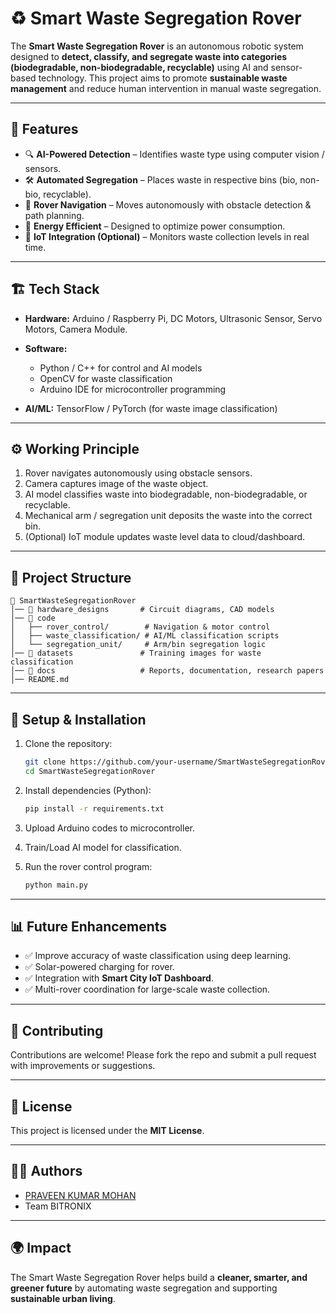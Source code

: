 # ♻️ Smart Waste Segregation Rover

The **Smart Waste Segregation Rover** is an autonomous robotic system designed to **detect, classify, and segregate waste into categories (biodegradable, non-biodegradable, recyclable)** using AI and sensor-based technology. This project aims to promote **sustainable waste management** and reduce human intervention in manual waste segregation.

---

## 🚀 Features

* 🔍 **AI-Powered Detection** – Identifies waste type using computer vision / sensors.
* 🛠 **Automated Segregation** – Places waste in respective bins (bio, non-bio, recyclable).
* 🚗 **Rover Navigation** – Moves autonomously with obstacle detection & path planning.
* 🔋 **Energy Efficient** – Designed to optimize power consumption.
* 📡 **IoT Integration (Optional)** – Monitors waste collection levels in real time.

---

## 🏗️ Tech Stack

* **Hardware:** Arduino / Raspberry Pi, DC Motors, Ultrasonic Sensor, Servo Motors, Camera Module.
* **Software:**

  * Python / C++ for control and AI models
  * OpenCV for waste classification
  * Arduino IDE for microcontroller programming
* **AI/ML:** TensorFlow / PyTorch (for waste image classification)

---

## ⚙️ Working Principle

1. Rover navigates autonomously using obstacle sensors.
2. Camera captures image of the waste object.
3. AI model classifies waste into biodegradable, non-biodegradable, or recyclable.
4. Mechanical arm / segregation unit deposits the waste into the correct bin.
5. (Optional) IoT module updates waste level data to cloud/dashboard.

---

## 📂 Project Structure

```
📁 SmartWasteSegregationRover
│── 📂 hardware_designs       # Circuit diagrams, CAD models
│── 📂 code
│   ├── rover_control/        # Navigation & motor control
│   ├── waste_classification/ # AI/ML classification scripts
│   └── segregation_unit/     # Arm/bin segregation logic
│── 📂 datasets               # Training images for waste classification
│── 📂 docs                   # Reports, documentation, research papers
│── README.md
```

---

## 🔧 Setup & Installation

1. Clone the repository:

   ```bash
   git clone https://github.com/your-username/SmartWasteSegregationRover.git
   cd SmartWasteSegregationRover
   ```
2. Install dependencies (Python):

   ```bash
   pip install -r requirements.txt
   ```
3. Upload Arduino codes to microcontroller.
4. Train/Load AI model for classification.
5. Run the rover control program:

   ```bash
   python main.py
   ```

---

## 📊 Future Enhancements

* ✅ Improve accuracy of waste classification using deep learning.
* ✅ Solar-powered charging for rover.
* ✅ Integration with **Smart City IoT Dashboard**.
* ✅ Multi-rover coordination for large-scale waste collection.

---

## 🤝 Contributing

Contributions are welcome! Please fork the repo and submit a pull request with improvements or suggestions.

---

## 📜 License

This project is licensed under the **MIT License**.

---

## 👨‍💻 Authors

* [PRAVEEN KUMAR MOHAN](https://github.com/praveenKUMAR-05)
* Team BITRONIX

---

## 🌍 Impact

The Smart Waste Segregation Rover helps build a **cleaner, smarter, and greener future** by automating waste segregation and supporting **sustainable urban living**.
